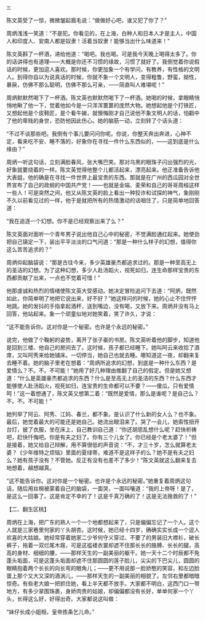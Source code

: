     三 

   陈文英受了一惊，微微皱起眉毛说：“做做好心吧，谁又犯了你了？”

   周炳浅浅一笑道：“不是犯。你看见的，在上海，白种人和日本人才是主人，中国人和印度人、安南人都是奴隶！活着当奴隶！能够当出什么味道来！”

   陈文英斟了一杯酒，递给他道：“喝吧。我也喝。可是我今天晚上喝得太多了。你的话讲得也有道理——大概是你还不习惯的缘故，习惯了就好了。我倒觉着你说假话的时候，更加逗人喜欢。那时候，你更加象一个有学问，有教养，有性格的文明人。到得你自以为说真话的时候，你就不象一个文明人，变得粗鲁，野蛮，拗性，暴戾，仿佛不那么聪明，仿佛不那么可亲，——简直叫人难堪呢！”

   周炳默默然喝下了一杯酒。陈文英也默默然喝下了一杯酒。她喝的时候，拿眼睛悄悄地瞅了他一下，觉着他如今是一只浑浑噩噩的庞然大物。她想起他是个打铁匠，又想起他是个皮鞋匠，是个看牛娣，就懊悔刚才自己说他不象文明人的话，怕戳中了他的卑贱的身世，恐防他因此伤心。她的脑筋一动，立刻转了个话头道：

   “不过不谈那些吧。我倒有个事儿要问问你呢。你说，你整天奔出奔进，心神不定，看来吃不安、睡不落的，好象你在寻找一件什么东西似的，——这到底是什么缘由？”

   周炳一听这句话，立刻满脸春风，张大嘴巴笑。那对乌黑的眼珠子闪出强烈的光，好象就要烧着的一样。陈文英觉得他整个儿都活起来，漂亮起来。他正准备告诉他大表姐，他的确是在寻找一件世界上最宝贵的东西。那就是在广州的西瓜园对全世界宣布了自己的政纲的中国共产党！——也就是金端、麦荣和自己的哥哥周榕这样一些人！可是突然之间，他又从陈文英的脸上看出一种狡诈和试探的神气，象刚刚不久以前看见过的一样，他于是就把所有的热情激动的话咽住了，只是简单地回答道：

   “我在追逐一个幻想。你不是已经观察出来了么？”

   陈文英面对面听一个青年男子说出他自己心中的秘密，不觉满脸通红起来。她使劲把自己镇定一下，装出平平淡淡的口气问道：“那是一种什么样子的幻想，值得你这么苦苦追求的？”

   周炳仰起脑袋说：“那是古往今来，多少英雄豪杰都追求过的。那是一种至高无上的圣洁的幻想。为了这种幻想，多少人赴汤蹈火，视死如归，连生命那样宝贵的东西都贡献了出来，一点也不觉着可惜！”

   他那虔诚和热烈的情绪使陈文英大受感动。她决定冒险追问下去道：“阿炳，既然如此，你简单明了地把它说出来，好不好？”她这样问的时候，她的心止不住怦怦地跳。她的发抖的手指拿起酒杯，送到嘴边，没有喝，又放下来。周炳并没有马上回答，他站起来。象一个顽童似地对她笑着，笑了许久，才说：

   “这不能告诉你。这对你是一个秘密。也许是个永远的秘密。”

   说完，他做了个鞠躬的姿势，离开了张子豪的书房。陈文英听着他的脚步，知道他是回到三楼、他自己的房间去了。这时候，孩子都已经睡下。她叫阿云来收拾了酒席，又叫阿秀来给她铺床。一切停当，她自己也就去睡。哪知道这一夜，却翻来复去睡不着。她的脑子里老在想着：“周炳所追求的幻想，到底是一种什么东西？是爱情么？不。不。不可能！”她用了好几种理由推翻了自己的假定。但是她又想道：“什么是英雄豪杰都追求的东西？什么是至高无上的圣洁的东西？什么东西才能够使人赴汤蹈火，视死如归，连宝贵的生命都可以不要？——傻瓜，只有爱情呵！”这一着想通了，陈文英又想第二着：“既然是爱情，那么是谁呢？是自己么？不。不。不可能！”

   她列举了阿云、阿秀、江妈、春兰，都不象。是认识了什么新的女人么？也不象。最后，她觉着最大的可能还是她自己。她流出眼泪来了。哭了一会儿，她索性扭开台灯，披了衣服，坐在床上，自己教训自己道：“你还胡思乱想什么呢？赶快祈祷吧，赶快忏悔吧。你是有夫之妇了。你有三个儿女了。你已经是个老太婆了！”但是接着，她又给自己辩解，用不算很低的声音说：“不，才三十岁，怎么就算老太婆？《少年维特之烦恼》里面的夏绿蒂，难道不是这样子的么？她不是有夫之妇么？她有孩子没有？不管她。反正有没有也差不了多少！”陈文英就这么翻来复去地想着，越想越真。

   “这不能告诉你。这对你是一个秘密。也许是个永远的秘密。”她重复着周炳这句话，随后用丝棉被蒙着自己的脑袋，一面哭，一面叫嚷道：“我的上帝呀！是了，是这么一回事了。这是肯定不幸的了！这是千真万确的了！这是无法挽救的了！”

   【二、翻生区桃】

   周炳在上海，把广东的熟人一个一个地都想起来了，只是偏偏忘记了一个人。这个人就是三家巷里何家的丫头胡杏。这时候，她已经十四岁，确确实实长成一个逗人欢喜的大姑娘。她经常穿着她家二少爷何守义穿过、不要了的男装旧大襟衫，破长裤子，拖着一双烂尾木屐，可是这褴褛衣裳却遮不住那长长的胳膊、长长的腿，高高的身材、细细的腰，——那样天生的一副美丽的躯干。她一天十二个时辰都不免蓬头垢面，可是这蓬头垢面却遮不住那圆圆的莲子脸儿，尖尖的下巴尖儿，圆圆的眼睛抱着两个长长的向长弯的眼角儿；——更不用说那一脸娇憨的笑容，和左边脸蛋上那个又大又深的酒涡儿，——那样天生的一副美丽的相貌了。左邻右里都暗暗惊奇。有些老大娘一把抓住她，看上半天都不放手。大家都不明白，这西门口一带地方，有多少翠围珠裹，身娇肉贵的姑娘，却偏偏都没有长好，单单何家一个丫头，长得这么好，好得出奇。大家都说这叫做：

   “妹仔长成小姐相，皇帝拣条乞儿命。”

